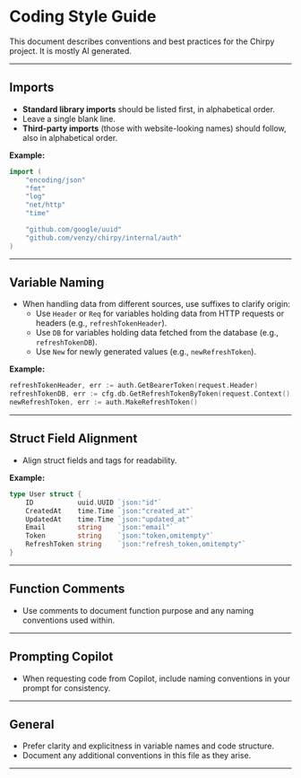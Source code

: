 # Coding Style Guide

This document describes conventions and best practices for the Chirpy project.
It is mostly AI generated.

---

## Imports

- **Standard library imports** should be listed first, in alphabetical order.
- Leave a single blank line.
- **Third-party imports** (those with website-looking names) should follow, also in alphabetical order.

**Example:**
```go
import (
    "encoding/json"
    "fmt"
    "log"
    "net/http"
    "time"

    "github.com/google/uuid"
    "github.com/venzy/chirpy/internal/auth"
)
```

---

## Variable Naming

- When handling data from different sources, use suffixes to clarify origin:
  - Use `Header` or `Req` for variables holding data from HTTP requests or headers (e.g., `refreshTokenHeader`).
  - Use `DB` for variables holding data fetched from the database (e.g., `refreshTokenDB`).
  - Use `New` for newly generated values (e.g., `newRefreshToken`).

**Example:**
```go
refreshTokenHeader, err := auth.GetBearerToken(request.Header)
refreshTokenDB, err := cfg.db.GetRefreshTokenByToken(request.Context(), refreshTokenHeader)
newRefreshToken, err := auth.MakeRefreshToken()
```

---

## Struct Field Alignment

- Align struct fields and tags for readability.

**Example:**
```go
type User struct {
    ID           uuid.UUID `json:"id"`
    CreatedAt    time.Time `json:"created_at"`
    UpdatedAt    time.Time `json:"updated_at"`
    Email        string    `json:"email"`
    Token        string    `json:"token,omitempty"`
    RefreshToken string    `json:"refresh_token,omitempty"`
}
```

---

## Function Comments

- Use comments to document function purpose and any naming conventions used within.

---

## Prompting Copilot

- When requesting code from Copilot, include naming conventions in your prompt for consistency.

---

## General

- Prefer clarity and explicitness in variable names and code structure.
- Document any additional conventions in this file as they arise.

---